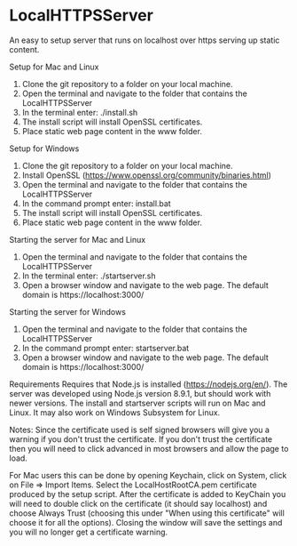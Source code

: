 # LocalHTTPSServer
An easy to setup server that runs on localhost over https serving up static content.

Setup for Mac and Linux
1. Clone the git repository to a folder on your local machine.
2. Open the terminal and navigate to the folder that contains the LocalHTTPSServer
3. In the terminal enter: ./install.sh
4. The install script will install OpenSSL certificates.
5. Place static web page content in the www folder.

Setup for Windows
1. Clone the git repository to a folder on your local machine.
2. Install OpenSSL (https://www.openssl.org/community/binaries.html)
3. Open the terminal and navigate to the folder that contains the LocalHTTPSServer
4. In the command prompt enter: install.bat
5. The install script will install OpenSSL certificates.
6. Place static web page content in the www folder.

Starting the server for Mac and Linux
1. Open the terminal and navigate to the folder that contains the LocalHTTPSServer
2. In the terminal enter: ./startserver.sh
3. Open a browser window and navigate to the web page. The default domain is https://localhost:3000/

Starting the server for Windows
1. Open the terminal and navigate to the folder that contains the LocalHTTPSServer
2. In the command prompt enter: startserver.bat
3. Open a browser window and navigate to the web page. The default domain is https://localhost:3000/

Requirements
Requires that Node.js is installed (https://nodejs.org/en/). The server was developed using Node.js version 8.9.1, but should work with newer versions.
The install and startserver scripts will run on Mac and Linux. It may also work on Windows Subsystem for Linux.

Notes: Since the certificate used is self signed browsers will give you a warning if you don't trust the certificate. If you don't trust the certificate then you will need to click advanced in most browsers and allow the page to load.

For Mac users this can be done by opening Keychain, click on System, click on File => Import Items. Select the LocalHostRootCA.pem certificate produced by the setup script. After the certificate is added to KeyChain you will need to double click on the certificate (it should say localhost) and choose Always Trust (choosing this under "When using this certificate" will choose it for all the options). Closing the window will save the settings and you will no longer get a certificate warning.
